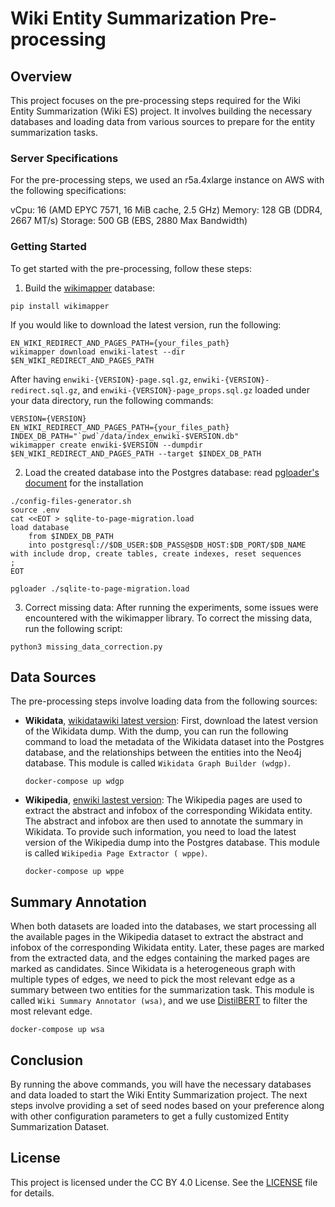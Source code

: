 # Wiki Entity Summarization Pre-processing

## Overview

This project focuses on the pre-processing steps required for the Wiki Entity Summarization (Wiki ES) project. It
involves building the necessary databases and loading data from various sources to prepare for the entity summarization
tasks.

### Server Specifications

For the pre-processing steps, we used an r5a.4xlarge instance on AWS with the following specifications:

vCpu: 16 (AMD EPYC 7571, 16 MiB cache, 2.5 GHz)
Memory: 128 GB (DDR4, 2667 MT/s)
Storage: 500 GB (EBS, 2880 Max Bandwidth)

### Getting Started

To get started with the pre-processing, follow these steps:

1. Build the [wikimapper](https://github.com/jcklie/wikimapper) database:

```shell
pip install wikimapper
````

If you would like to download the latest version, run the following:

```shell
EN_WIKI_REDIRECT_AND_PAGES_PATH={your_files_path}
wikimapper download enwiki-latest --dir $EN_WIKI_REDIRECT_AND_PAGES_PATH
```

After having `enwiki-{VERSION}-page.sql.gz`, `enwiki-{VERSION}-redirect.sql.gz`,
and `enwiki-{VERSION}-page_props.sql.gz` loaded under your data directory, run the following commands:

```shell
VERSION={VERSION}
EN_WIKI_REDIRECT_AND_PAGES_PATH={your_files_path}
INDEX_DB_PATH="`pwd`/data/index_enwiki-$VERSION.db"
wikimapper create enwiki-$VERSION --dumpdir $EN_WIKI_REDIRECT_AND_PAGES_PATH --target $INDEX_DB_PATH
```

2. Load the created database into the Postgres database:
   read [pgloader's document](https://pgloader.readthedocs.io/en/latest/install.html) for the installation

```shell
./config-files-generator.sh
source .env
cat <<EOT > sqlite-to-page-migration.load
load database
    from $INDEX_DB_PATH
    into postgresql://$DB_USER:$DB_PASS@$DB_HOST:$DB_PORT/$DB_NAME
with include drop, create tables, create indexes, reset sequences
;
EOT

pgloader ./sqlite-to-page-migration.load
```

3. Correct missing data: After running the experiments, some issues were encountered with the wikimapper library.
   To correct the missing data, run the following script:

```shell 
python3 missing_data_correction.py
```

## Data Sources

The pre-processing steps involve loading data from the following sources:

- **Wikidata**, [wikidatawiki latest version](https://dumps.wikimedia.org/wikidatawiki/latest/):
  First, download the latest version of the Wikidata dump. With the dump, you can run the following command to load the
  metadata of the Wikidata dataset into the Postgres database, and the relationships between the entities into the Neo4j
  database. This module is called `Wikidata Graph Builder (wdgp)`.
  ```shell
  docker-compose up wdgp
  ```
- **Wikipedia**, [enwiki lastest version](https://dumps.wikimedia.org/enwiki/latest/):
  The Wikipedia pages are used to extract the abstract and infobox of the corresponding Wikidata entity. The abstract
  and infobox are then used to annotate the summary in Wikidata. To provide such information, you need to load the
  latest version of the Wikipedia dump into the Postgres database. This module is called `Wikipedia Page Extractor (
  wppe)`.
    ```shell
    docker-compose up wppe
    ```

## Summary Annotation

When both datasets are loaded into the databases, we start processing all the available pages in the Wikipedia dataset
to extract the abstract and infobox of the corresponding Wikidata entity. Later, these pages are marked from the
extracted data, and the edges containing the marked pages are marked as candidates. Since Wikidata is a heterogeneous
graph with multiple types of edges, we need to pick the most relevant edge as a summary between two entities for the
summarization task. This module is called `Wiki Summary Annotator (wsa)`, and we
use [DistilBERT](https://arxiv.org/abs/1910.01108)  to filter the most relevant edge.

```shell
docker-compose up wsa
```

## Conclusion

By running the above commands, you will have the necessary databases and data loaded to start the Wiki Entity
Summarization project. The next steps involve providing a set of seed nodes based on your preference along with other
configuration parameters to get a fully customized Entity Summarization Dataset.

## License

This project is licensed under the CC BY 4.0 License. See the [LICENSE](LICENSE) file for details.
